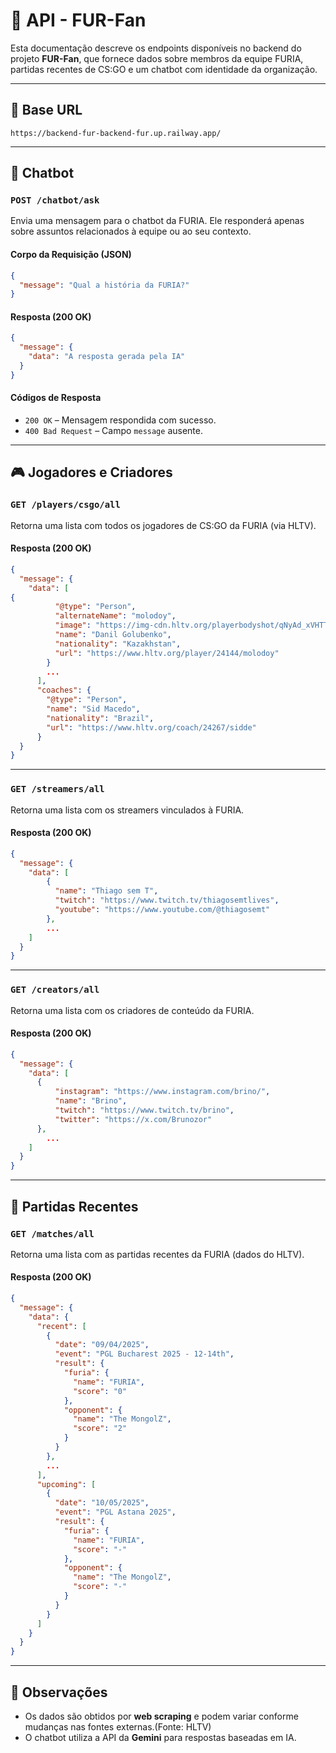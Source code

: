 # 📘 API - FUR-Fan

Esta documentação descreve os endpoints disponíveis no backend do projeto **FUR-Fan**, que fornece dados sobre membros da equipe FURIA, partidas recentes de CS:GO e um chatbot com identidade da organização.

---

## 🔌 Base URL

```
https://backend-fur-backend-fur.up.railway.app/
```

---

## 🤖 Chatbot

### `POST /chatbot/ask`

Envia uma mensagem para o chatbot da FURIA. Ele responderá apenas sobre assuntos relacionados à equipe ou ao seu contexto.

#### Corpo da Requisição (JSON)

```json
{
  "message": "Qual a história da FURIA?"
}
```

#### Resposta (200 OK)

```json
{
  "message": {
    "data": "A resposta gerada pela IA"
  }
}
```

#### Códigos de Resposta

- `200 OK` – Mensagem respondida com sucesso.
- `400 Bad Request` – Campo `message` ausente.

---

## 🎮 Jogadores e Criadores

### `GET /players/csgo/all`

Retorna uma lista com todos os jogadores de CS:GO da FURIA (via HLTV).

#### Resposta (200 OK)

```json
{
  "message": {
    "data": [
{
          "@type": "Person",
          "alternateName": "molodoy",
          "image": "https://img-cdn.hltv.org/playerbodyshot/qNyAd_xVHTTmbCAKPx-jPk.png?bg=3e4c54&h=100&ixlib=java-2.1.0&rect=124%2C8%2C467%2C467&w=100&s=6e7ebf5efe7776697df7bc1ff6aa8949",
          "name": "Danil Golubenko",
          "nationality": "Kazakhstan",
          "url": "https://www.hltv.org/player/24144/molodoy"
        }
        ...
      ],
      "coaches": {
        "@type": "Person",
        "name": "Sid Macedo",
        "nationality": "Brazil",
        "url": "https://www.hltv.org/coach/24267/sidde"
      }
  }
}
```

---

### `GET /streamers/all`

Retorna uma lista com os streamers vinculados à FURIA.

#### Resposta (200 OK)

```json
{
  "message": {
    "data": [
        {
          "name": "Thiago sem T",
          "twitch": "https://www.twitch.tv/thiagosemtlives",
          "youtube": "https://www.youtube.com/@thiagosemt"
        },
        ...
    ]
  }
}
```

---

### `GET /creators/all`

Retorna uma lista com os criadores de conteúdo da FURIA.

#### Resposta (200 OK)

```json
{
  "message": {
    "data": [
      {
          "instagram": "https://www.instagram.com/brino/",
          "name": "Brino",
          "twitch": "https://www.twitch.tv/brino",
          "twitter": "https://x.com/Brunozor"
      },
        ...
    ]
  }
}
```

---

## 📅 Partidas Recentes

### `GET /matches/all`

Retorna uma lista com as partidas recentes da FURIA (dados do HLTV).

#### Resposta (200 OK)

```json
{
  "message": {
    "data": {
      "recent": [
        {
          "date": "09/04/2025",
          "event": "PGL Bucharest 2025 - 12-14th",
          "result": {
            "furia": {
              "name": "FURIA",
              "score": "0"
            },
            "opponent": {
              "name": "The MongolZ",
              "score": "2"
            }
          }
        },
        ...
      ],
      "upcoming": [
        {
          "date": "10/05/2025",
          "event": "PGL Astana 2025",
          "result": {
            "furia": {
              "name": "FURIA",
              "score": "-"
            },
            "opponent": {
              "name": "The MongolZ",
              "score": "-"
            }
          }
        }
      ]
    }
  }
}
```

---

## 📝 Observações

- Os dados são obtidos por **web scraping** e podem variar conforme mudanças nas fontes externas.(Fonte: HLTV)
- O chatbot utiliza a API da **Gemini** para respostas baseadas em IA.

